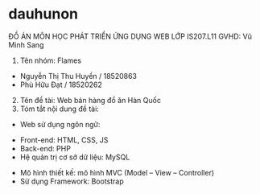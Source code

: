 # dauhunon
ĐỒ ÁN MÔN HỌC PHÁT TRIỂN ỨNG DỤNG WEB 
LỚP IS207.L11 
GVHD: Vũ Minh Sang

1. Tên nhóm: Flames
- Nguyễn Thị Thu Huyền / 18520863
- Phù Hữu Đạt / 18520262
2. Tên đề tài: Web bán hàng đồ ăn Hàn Quốc
3. Tóm tắt nội dung đề tài:
- Web sử dụng ngôn ngữ:
+ Front-end: HTML, CSS, JS
+ Back-end: PHP
+ Hệ quản trị cơ sở dữ liệu: MySQL
- Mô hình thiết kế: mô hình MVC (Model – View – Controller)
- Sử dụng Framework: Bootstrap
